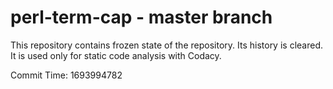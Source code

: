 # perl-term-cap - master branch

This repository contains frozen state of the repository.
Its history is cleared. It is used only for static code
analysis with Codacy.

Commit Time: 1693994782